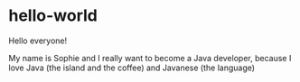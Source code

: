 # hello-world

Hello everyone!

My name is Sophie and I really want to become a Java developer, because I love Java (the island and the coffee) and Javanese (the language)
